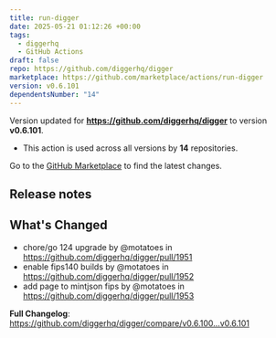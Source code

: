```yaml
---
title: run-digger
date: 2025-05-21 01:12:26 +00:00
tags:
  - diggerhq
  - GitHub Actions
draft: false
repo: https://github.com/diggerhq/digger
marketplace: https://github.com/marketplace/actions/run-digger
version: v0.6.101
dependentsNumber: "14"
---
```



Version updated for **https://github.com/diggerhq/digger** to version **v0.6.101**.
- This action is used across all versions by **14** repositories.

Go to the [GitHub Marketplace](https://github.com/marketplace/actions/run-digger) to find the latest changes.

## Release notes

## What's Changed
* chore/go 124 upgrade by @motatoes in https://github.com/diggerhq/digger/pull/1951
* enable fips140 builds by @motatoes in https://github.com/diggerhq/digger/pull/1952
* add page to mintjson fips by @motatoes in https://github.com/diggerhq/digger/pull/1953


**Full Changelog**: https://github.com/diggerhq/digger/compare/v0.6.100...v0.6.101
